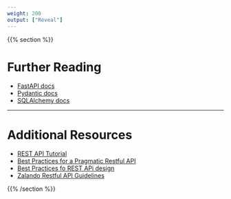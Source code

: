 ```yaml
---
weight: 200
output: ["Reveal"]
---
```


{{% section %}}

# Further Reading

- [FastAPI docs](https://fastapi.tiangolo.com/)
- [Pydantic docs](https://pydantic-docs.helpmanual.io/)
- [SQLAlchemy docs](https://docs.sqlalchemy.org/en/14/index.html)

---

# Additional Resources

- [REST API Tutorial](https://www.restapitutorial.com/)
- [Best Practices for a Pragmatic Restful API](https://www.vinaysahni.com/best-practices-for-a-pragmatic-restful-api)
- [Best Practices fo REST APi design](https://stackoverflow.blog/2020/03/02/best-practices-for-rest-api-design/)
- [Zalando Restful API Guidelines](https://opensource.zalando.com/restful-api-guidelines/index.html)

{{% /section %}}
